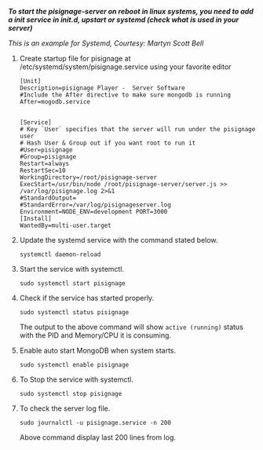 ***To start the pisignage-server on reboot in linux systems, you need to add a init service in init.d, upstart or systemd (check what is used in your server)***

*This is an example for Systemd, Courtesy: Martyn Scott Bell*


1. Create startup file for pisignage at /etc/systemd/system/pisignage.service using your favorite editor


    ```
    [Unit]
    Description=pisignage Player -  Server Software
    #Include the After directive to make sure mongodb is running
    After=mogodb.service


    [Service]
    # Key `User` specifies that the server will run under the pisignage user
    # Hash User & Group out if you want root to run it
    #User=pisignage
    #Group=pisignage
    Restart=always
    RestartSec=10
    WorkingDirectory=/root/pisignage-server
    ExecStart=/usr/bin/node /root/pisignage-server/server.js >> /var/log/pisignage.log 2>&1
    #StandardOutput=
    #StandardError=/var/log/pisignageserver.log
    Environment=NODE_ENV=development PORT=3000
    [Install]
    WantedBy=multi-user.target
    ```

2. Update the systemd service with the command stated below.

    ```systemctl daemon-reload```

3. Start the service with systemctl.

    ```sudo systemctl start pisignage```

4. Check if the service has started properly.

    `sudo systemctl status pisignage`

   The output to the above command will show `active (running)` status with the PID and Memory/CPU it is consuming.

5. Enable auto start MongoDB when system starts.

    `sudo systemctl enable pisignage`

6. To Stop the service with systemctl.

    `sudo systemctl stop pisignage`

7. To check the server log file.

    `sudo journalctl -u pisignage.service -n 200`

    Above command display last 200 lines from log.
